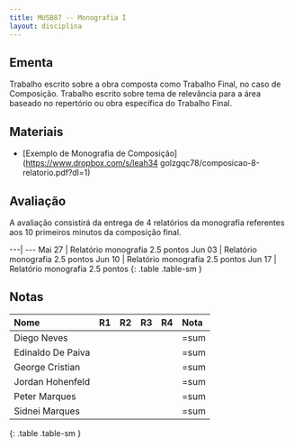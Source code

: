 ```yaml
---
title: MUSB87 -- Monografia I
layout: disciplina
---
```


## Ementa

Trabalho escrito sobre a obra composta como Trabalho Final, no caso de
Composição. Trabalho escrito sobre tema de relevância para a área
baseado no repertório ou obra específica do Trabalho Final.

## Materiais

- [Exemplo de Monografia de Composição](https://www.dropbox.com/s/leah34
  golzgqc78/composicao-8-relatorio.pdf?dl=1)

## Avaliação

A avaliação consistirá da entrega de 4 relatórios da monografia
referentes aos 10 primeiros minutos da composição final.

---| ---
Mai 27 | Relatório monografia 2.5 pontos
Jun 03 | Relatório monografia 2.5 pontos
Jun 10 | Relatório monografia 2.5 pontos
Jun 17 | Relatório monografia 2.5 pontos
{: .table .table-sm }

## Notas

| Nome              | R1 | R2 | R3 | R4 | Nota |
|:------------------|:---|:---|:---|:---|:-----|
| Diego Neves       |    |    |    |    | =sum |
| Edinaldo De Paiva |    |    |    |    | =sum |
| George Cristian   |    |    |    |    | =sum |
| Jordan Hohenfeld  |    |    |    |    | =sum |
| Peter Marques     |    |    |    |    | =sum |
| Sidnei Marques    |    |    |    |    | =sum |
{: .table .table-sm }

